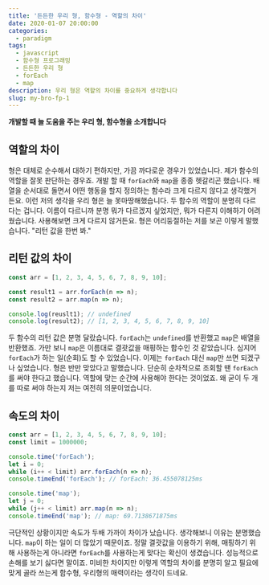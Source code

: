 ```yaml
---
title: '든든한 우리 형, 함수형 - 역할의 차이'
date: 2020-01-07 20:00:00
categories:
  - paradigm
tags:
  - javascript
  - 함수형 프로그래밍
  - 든든한 우리 형
  - forEach
  - map
description: 우리 형은 역할의 차이를 중요하게 생각합니다
slug: my-bro-fp-1
---
```

**개발할 때 늘 도움을 주는 우리 형, 함수형을 소개합니다**

## 역할의 차이
형은 대체로 순수해서 대하기 편하지만, 가끔 까다로운 경우가 있었습니다. 제가 함수의 역할을 잘못 판단하는 경우죠. 개발 할 때 `forEach`와 `map`을 종종 헷갈리곤 했습니다. 배열을 순서대로 돌면서 어떤 행동을 할지 정의하는 함수라 크게 다르지 않다고 생각했거든요. 이런 저의 생각을 우리 형은 늘 못마땅해했습니다. 두 함수의 역할이 분명히 다르다는 겁니다. 이름이 다르니까 분명 뭐가 다르겠지 싶었지만, 뭐가 다른지 이해하기 어려웠습니다. 사용해보면 크게 다르지 않거든요. 형은 어리둥절하는 저를 보곤 이렇게 말했습니다. "리턴 값을 한번 봐."

## 리턴 값의 차이
```js
const arr = [1, 2, 3, 4, 5, 6, 7, 8, 9, 10];

const result1 = arr.forEach(n => n);
const result2 = arr.map(n => n);

console.log(reuslt1); // undefined
console.log(result2); // [1, 2, 3, 4, 5, 6, 7, 8, 9, 10]
```

두 함수의 리턴 값은 분명 달랐습니다. `forEach`는 `undefined`를 반환했고 `map`은 배열을 반환했죠. 가만 보니 `map`은 이름대로 결괏값을 매핑하는 함수인 것 같았습니다. 심지어 `forEach`가 하는 일(순회)도 할 수 있었습니다. 이제는 `forEach` 대신 `map`만 쓰면 되겠구나 싶었습니다. 형은 반만 맞았다고 말했습니다. 단순히 순차적으로 조회할 땐 `forEach`를 써야 한다고 했습니다. 역할에 맞는 순간에 사용해야 한다는 것이었죠. 왜 굳이 두 개를 따로 써야 하는지 저는 여전히 의문이었습니다.

## 속도의 차이
```js
const arr = [1, 2, 3, 4, 5, 6, 7, 8, 9, 10];
const limit = 1000000;

console.time('forEach');
let i = 0;
while (i++ < limit) arr.forEach(n => n);
console.timeEnd('forEach'); // forEach: 36.455078125ms

console.time('map');
let j = 0;
while (j++ < limit) arr.map(n => n);
console.timeEnd('map'); // map: 69.7138671875ms
```

극단적인 상황이지만 속도가 두배 가까이 차이가 났습니다. 생각해보니 이유는 분명했습니다. `map`이 하는 일이 더 많았기 때문이죠. 정말 결괏값을 이용하기 위해, 매핑하기 위해 사용하는게 아니라면 `forEach`를 사용하는게 맞다는 확신이 생겼습니다. 성능적으로 손해를 보기 싫다면 말이죠. 미비한 차이지만 이렇게 역할의 차이를 분명히 알고 필요에 맞게 골라 쓰는게 함수형, 우리형의 매력이라는 생각이 드네요.
